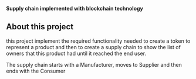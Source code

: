 **Supply chain implemented with blockchain technology**


## About this project
this project implement the required functionality 
needed to create a token to represent a product and then to create a supply chain
to show the list of owners that this product had until it reached the end user.

The supply chain starts with a Manufacturer, moves to Supplier and then ends with the Consumer

